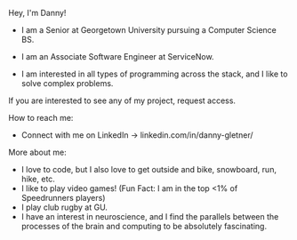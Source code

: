Hey, I'm Danny!

- I am a Senior at Georgetown University pursuing a Computer Science BS. 

- I am an Associate Software Engineer at ServiceNow. 

- I am interested in all types of programming across the stack, and I like to solve complex problems.

If you are interested to see any of my project, request access.

How to reach me:
- Connect with me on LinkedIn -> linkedin.com/in/danny-gletner/
  
More about me:
- I love to code, but I also love to get outside and bike, snowboard, run, hike, etc.
- I like to play video games! (Fun Fact: I am in the top <1% of Speedrunners players)
- I play club rugby at GU.
- I have an interest in neuroscience, and I find the parallels between the processes of the brain and computing to be absolutely fascinating.
